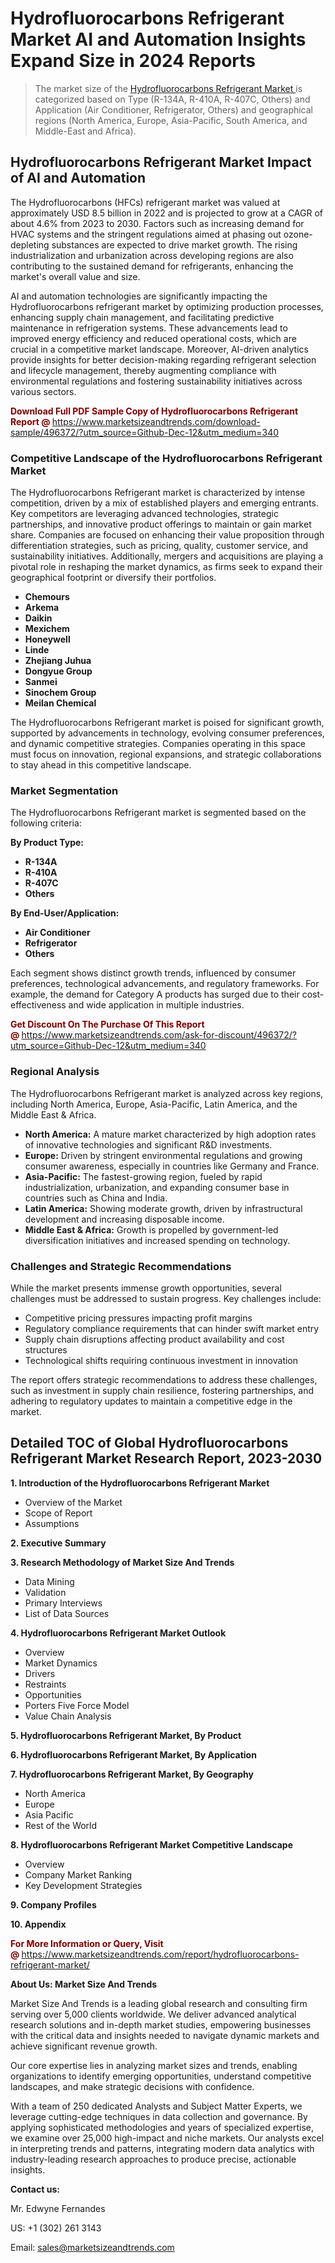 <H1>Hydrofluorocarbons Refrigerant Market AI and Automation Insights Expand Size in 2024 Reports</H1><blockquote><p>The market size of the <a href="https://www.marketsizeandtrends.com/download-sample/496372/?utm_source=Github-Dec-12&amp;utm_medium=340" target="_blank">Hydrofluorocarbons Refrigerant Market </a>is categorized based on Type (R-134A, R-410A, R-407C, Others) and Application (Air Conditioner, Refrigerator, Others) and geographical regions (North America, Europe, Asia-Pacific, South America, and Middle-East and Africa).</p></blockquote><p><h2>Hydrofluorocarbons Refrigerant Market Impact of AI and Automation</h2><p>The Hydrofluorocarbons (HFCs) refrigerant market was valued at approximately USD 8.5 billion in 2022 and is projected to grow at a CAGR of about 4.6% from 2023 to 2030. Factors such as increasing demand for HVAC systems and the stringent regulations aimed at phasing out ozone-depleting substances are expected to drive market growth. The rising industrialization and urbanization across developing regions are also contributing to the sustained demand for refrigerants, enhancing the market's overall value and size.</p><p>AI and automation technologies are significantly impacting the Hydrofluorocarbons refrigerant market by optimizing production processes, enhancing supply chain management, and facilitating predictive maintenance in refrigeration systems. These advancements lead to improved energy efficiency and reduced operational costs, which are crucial in a competitive market landscape. Moreover, AI-driven analytics provide insights for better decision-making regarding refrigerant selection and lifecycle management, thereby augmenting compliance with environmental regulations and fostering sustainability initiatives across various sectors.</p></p><p><strong><span style="color: #800000;">Download Full PDF Sample Copy of Hydrofluorocarbons Refrigerant Report @</span>&nbsp;</strong><a href="https://www.marketsizeandtrends.com/download-sample/496372/?utm_source=Github-Dec-12&amp;utm_medium=340">https://www.marketsizeandtrends.com/download-sample/496372/?utm_source=Github-Dec-12&amp;utm_medium=340</a></p><h3>Competitive Landscape of the Hydrofluorocarbons Refrigerant Market</h3><p>The Hydrofluorocarbons Refrigerant market is characterized by intense competition, driven by a mix of established players and emerging entrants. Key competitors are leveraging advanced technologies, strategic partnerships, and innovative product offerings to maintain or gain market share. Companies are focused on enhancing their value proposition through differentiation strategies, such as pricing, quality, customer service, and sustainability initiatives. Additionally, mergers and acquisitions are playing a pivotal role in reshaping the market dynamics, as firms seek to expand their geographical footprint or diversify their portfolios.</p><p><strong><p><ul><li>Chemours </li><li> Arkema </li><li> Daikin </li><li> Mexichem </li><li> Honeywell </li><li> Linde </li><li> Zhejiang Juhua </li><li> Dongyue Group </li><li> Sanmei </li><li> Sinochem Group </li><li> Meilan Chemical</p></li></ul></p></strong></p><p>The Hydrofluorocarbons Refrigerant market is poised for significant growth, supported by advancements in technology, evolving consumer preferences, and dynamic competitive strategies. Companies operating in this space must focus on innovation, regional expansions, and strategic collaborations to stay ahead in this competitive landscape.</p><h3>Market Segmentation</h3><p>The Hydrofluorocarbons Refrigerant market is segmented based on the following criteria:</p><p><strong>By Product Type:</strong></p><p><strong><p><ul><li>R-134A </li><li> R-410A </li><li> R-407C </li><li> Others</p></li></ul></p></strong></p><p><strong>By End-User/Application:</strong></p><p><strong><p><ul><li>Air Conditioner </li><li> Refrigerator </li><li> Others</p></li></ul></p></strong></p><p>Each segment shows distinct growth trends, influenced by consumer preferences, technological advancements, and regulatory frameworks. For example, the demand for Category A products has surged due to their cost-effectiveness and wide application in multiple industries.</p><p><strong><span style="color: #800000;">Get Discount On The Purchase Of This Report @&nbsp;</span></strong><a href="https://www.marketsizeandtrends.com/ask-for-discount/496372/?utm_source=Github-Dec-12&amp;utm_medium=340">https://www.marketsizeandtrends.com/ask-for-discount/496372/?utm_source=Github-Dec-12&amp;utm_medium=340</a></p><h3>Regional Analysis</h3><p>The Hydrofluorocarbons Refrigerant market is analyzed across key regions, including North America, Europe, Asia-Pacific, Latin America, and the Middle East &amp; Africa.</p><ul><li><strong>North America:</strong> A mature market characterized by high adoption rates of innovative technologies and significant R&amp;D investments.</li><li><strong>Europe:</strong> Driven by stringent environmental regulations and growing consumer awareness, especially in countries like Germany and France.</li><li><strong>Asia-Pacific:</strong> The fastest-growing region, fueled by rapid industrialization, urbanization, and expanding consumer base in countries such as China and India.</li><li><strong>Latin America:</strong> Showing moderate growth, driven by infrastructural development and increasing disposable income.</li><li><strong>Middle East &amp; Africa:</strong> Growth is propelled by government-led diversification initiatives and increased spending on technology.</li></ul><h3>Challenges and Strategic Recommendations</h3><p>While the market presents immense growth opportunities, several challenges must be addressed to sustain progress. Key challenges include:</p><ul><li>Competitive pricing pressures impacting profit margins</li><li>Regulatory compliance requirements that can hinder swift market entry</li><li>Supply chain disruptions affecting product availability and cost structures</li><li>Technological shifts requiring continuous investment in innovation</li></ul><p>The report offers strategic recommendations to address these challenges, such as investment in supply chain resilience, fostering partnerships, and adhering to regulatory updates to maintain a competitive edge in the market.</p><h2>Detailed TOC of Global Hydrofluorocarbons Refrigerant Market Research Report, 2023-2030</h2><p><strong>1. Introduction of the Hydrofluorocarbons Refrigerant Market</strong></p><ul><li>Overview of the Market</li><li>Scope of Report</li><li>Assumptions&nbsp;</li></ul><p><strong>2. Executive Summary</strong></p><p><strong>3. Research Methodology of <strong>Market Size And Trends</strong></strong></p><ul><li>Data Mining</li><li>Validation</li><li>Primary Interviews</li><li>List of Data Sources&nbsp;</li></ul><p><strong>4. Hydrofluorocarbons Refrigerant Market Outlook</strong></p><ul><li>Overview</li><li>Market Dynamics</li><li>Drivers</li><li>Restraints</li><li>Opportunities</li><li>Porters Five Force Model</li><li>Value Chain Analysis&nbsp;</li></ul><p><strong>5. Hydrofluorocarbons Refrigerant Market, By Product</strong></p><p><strong>6. Hydrofluorocarbons Refrigerant Market, By Application</strong></p><p><strong>7. Hydrofluorocarbons Refrigerant Market, By Geography</strong></p><ul><li>North America</li><li>Europe</li><li>Asia Pacific</li><li>Rest of the World&nbsp;</li></ul><p><strong>8. Hydrofluorocarbons Refrigerant Market Competitive Landscape</strong></p><ul><li>Overview</li><li>Company Market Ranking</li><li>Key Development Strategies&nbsp;</li></ul><p><strong>9. Company Profiles</strong></p><p><strong>10. Appendix</strong></p><p><strong><span style="color: #800000;">For More Information or Query, Visit @&nbsp;</span></strong><a href="https://www.marketsizeandtrends.com/report/hydrofluorocarbons-refrigerant-market/">https://www.marketsizeandtrends.com/report/hydrofluorocarbons-refrigerant-market/</a></p><p></p><p><strong>About Us:&nbsp;Market Size And Trends</strong></p><p>Market Size And Trends&nbsp;is a leading global research and consulting firm serving over 5,000 clients worldwide. We deliver advanced analytical research solutions and in-depth market studies, empowering businesses with the critical data and insights needed to navigate dynamic markets and achieve significant revenue growth.</p><p>Our core expertise lies in analyzing market sizes and trends, enabling organizations to identify emerging opportunities, understand competitive landscapes, and make strategic decisions with confidence.</p><p>With a team of 250 dedicated Analysts and Subject Matter Experts, we leverage cutting-edge techniques in data collection and governance. By applying sophisticated methodologies and years of specialized expertise, we examine over 25,000 high-impact and niche markets. Our analysts excel in interpreting trends and patterns, integrating modern data analytics with industry-leading research approaches to produce precise, actionable insights.</p><p><strong>Contact us:</strong></p><p>Mr. Edwyne Fernandes</p><p>US: +1 (302) 261 3143</p><p>Email: <a href="mailto:sales@marketsizeandtrends.com">sales@marketsizeandtrends.com</a>&nbsp;</p>

